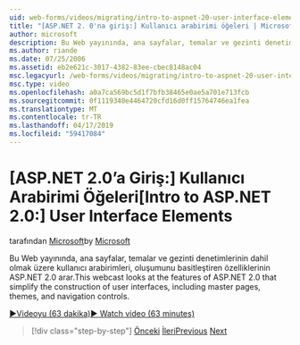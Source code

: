```yaml
---
uid: web-forms/videos/migrating/intro-to-aspnet-20-user-interface-elements
title: "[ASP.NET 2. 0'na giriş:] Kullanıcı arabirimi öğeleri | Microsoft Docs"
author: microsoft
description: Bu Web yayınında, ana sayfalar, temalar ve gezinti denetimlerinin dahil olmak üzere kullanıcı arabirimleri, oluşumunu basitleştiren özelliklerinin ASP.NET 2.0 arar.
ms.author: riande
ms.date: 07/25/2006
ms.assetid: eb2e621c-3017-4382-83ee-cbec8148ac04
msc.legacyurl: /web-forms/videos/migrating/intro-to-aspnet-20-user-interface-elements
msc.type: video
ms.openlocfilehash: a0a7ca569bc5d1f7bfb38465e0ae5a701e713fcb
ms.sourcegitcommit: 0f1119340e4464720cfd16d0ff15764746ea1fea
ms.translationtype: MT
ms.contentlocale: tr-TR
ms.lasthandoff: 04/17/2019
ms.locfileid: "59417084"
---
```

# <a name="intro-to-aspnet-20-user-interface-elements"></a><span data-ttu-id="60d35-103">[ASP.NET 2.0’a Giriş:] Kullanıcı Arabirimi Öğeleri</span><span class="sxs-lookup"><span data-stu-id="60d35-103">[Intro to ASP.NET 2.0:] User Interface Elements</span></span>

<span data-ttu-id="60d35-104">tarafından [Microsoft](https://github.com/microsoft)</span><span class="sxs-lookup"><span data-stu-id="60d35-104">by [Microsoft](https://github.com/microsoft)</span></span>

<span data-ttu-id="60d35-105">Bu Web yayınında, ana sayfalar, temalar ve gezinti denetimlerinin dahil olmak üzere kullanıcı arabirimleri, oluşumunu basitleştiren özelliklerinin ASP.NET 2.0 arar.</span><span class="sxs-lookup"><span data-stu-id="60d35-105">This webcast looks at the features of ASP.NET 2.0 that simplify the construction of user interfaces, including master pages, themes, and navigation controls.</span></span>

[<span data-ttu-id="60d35-106">&#9654;Videoyu (63 dakika)</span><span class="sxs-lookup"><span data-stu-id="60d35-106">&#9654; Watch video (63 minutes)</span></span>](https://channel9.msdn.com/Blogs/ASP-NET-Site-Videos/intro-to-aspnet-20-user-interface-elements)

> [!div class="step-by-step"]
> <span data-ttu-id="60d35-107">[Önceki](intro-to-aspnet-20-aspnet-20-fundamentals.md)
> [İleri](migrating-from-classic-asp-to-aspnet.md)</span><span class="sxs-lookup"><span data-stu-id="60d35-107">[Previous](intro-to-aspnet-20-aspnet-20-fundamentals.md)
[Next](migrating-from-classic-asp-to-aspnet.md)</span></span>
